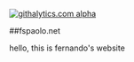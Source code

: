 [![githalytics.com alpha](https://cruel-carlota.pagodabox.com/c6b1acf247796b2d53fda1f121805dd2 "githalytics.com")](http://githalytics.com/fspaolo/fspaolo.github.com)

##fspaolo.net

hello, this is fernando's website